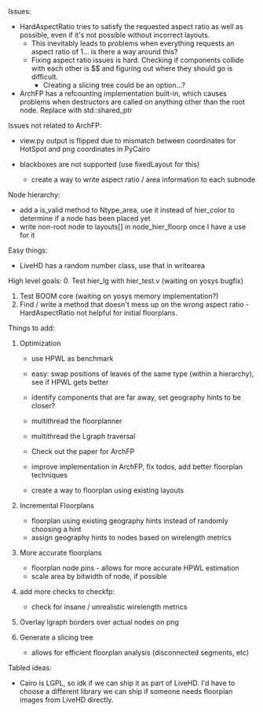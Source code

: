 Issues:
 - HardAspectRatio tries to satisfy the requested aspect ratio as well as possible, even if it's not possible without incorrect layouts.
    - This inevitably leads to problems when everything requests an aspect ratio of 1... is there a way around this?
    - Fixing aspect ratio issues is hard.  Checking if components collide with each other is $$ and figuring out where they should go is difficult.
       - Creating a slicing tree could be an option...?
 - ArchFP has a refcounting implementation built-in, which causes problems when destructors are called on anything other than the root node.  Replace with std::shared_ptr

Issues not related to ArchFP:
 - view.py output is flipped due to mismatch between coordinates for HotSpot and png coordinates in PyCairo

 - blackboxes are not supported (use fixedLayout for this)
    - create a way to write aspect ratio / area information to each subnode

Node hierarchy:
 - add a is_valid method to Ntype_area, use it instead of hier_color to determine if a node has been placed yet
 - write non-root node to layouts[] in node_hier_floorp once I have a use for it

Easy things:
 - LiveHD has a random number class, use that in writearea

High level goals:
0. Test hier_lg with hier_test.v (waiting on yosys bugfix)
1. Test BOOM core (waiting on yosys memory implementation?)
2. Find / write a method that doesn't mess up on the wrong aspect ratio - HardAspectRatio not helpful for initial floorplans.

Things to add:
1. Optimization

    - use HPWL as benchmark
    - easy: swap positions of leaves of the same type (within a hierarchy), see if HPWL gets better
    - identify components that are far away, set geography hints to be closer?

    - multithread the floorplanner
    - multithread the Lgraph traversal
    - Check out the paper for ArchFP
    - improve implementation in ArchFP, fix todos, add better floorplan techniques
    - create a way to floorplan using existing layouts
2. Incremental Floorplans
    - floorplan using existing geography hints instead of randomly choosing a hint
    - assign geography hints to nodes based on wirelength metrics
3. More accurate floorplans
    - floorplan node pins - allows for more accurate HPWL estimation
    - scale area by bitwidth of node, if possible
4. add more checks to checkfp:
    - check for insane / unrealistic wirelength metrics
5. Overlay lgraph borders over actual nodes on png
6. Generate a slicing tree
    - allows for efficient floorplan analysis (disconnected segments, etc)

Tabled ideas:
 - Cairo is LGPL, so idk if we can ship it as part of LiveHD.  I'd have to choose a different library we can ship if someone needs floorplan images from LiveHD directly.
